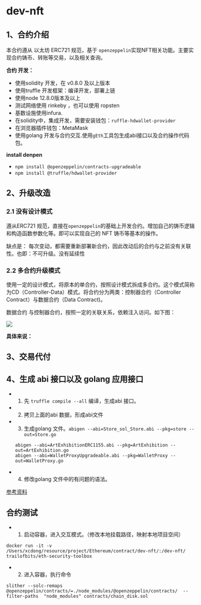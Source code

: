 # dev-nft

## 1、合约介绍
本合约遵从 以太坊 ERC721 规范，基于 `openzeppelin`实现NFT相关功能。主要实现合约铸币、转账等交易，以及相关查询。

**合约 开发：** 

- 使用solidity 开发，在 v0.8.0 及以上版本
- 使用truffle 开发框架：编译开发，部署上链
- 使用node 12.8.0版本及以上
- 测试网络使用 rinkeby ，也可以使用 ropsten
- 基数设施使用infura.
- 在solidity中，集成开发，需要安装钱包：`ruffle-hdwallet-provider`
- 在浏览器插件钱包：MetaMask
- 使用golang 开发与合约交互.使用`gEth`工具包生成abi接口以及合约操作代码包。



**install denpen**

- `npm install @openzeppelin/contracts-upgradeable`
- `npm install @truffle/hdwallet-provider`

## 2、升级改造
### 2.1 没有设计模式
遵从ERC721 规范，直接在`openzeppelin`的基础上开发合约。增加自己的铸币逻辑和构造函数参数化等。即可以实现自己的 NFT 铸币等基本的操作。

缺点是： 每次变动，都需要重新部署新合约，因此改动后的合约与之前没有关联性。也即：不可升级。没有延续性


### 2.2 多合约升级模式
使用一定的设计模式，将原本的单合约，按照设计模式拆成多合约。这个模式简称为CD（Controller-Data）模式。将合约分为两类：控制器合约（Controller Contract）与数据合约（Data Contract)。


数据合约 与控制器合约，按照一定的关联关系，依赖注入访问。如下图：

![](./architecture.png)


**具体来说：**



## 3、交易代付





## 4、生成 abi 接口以及 golang 应用接口
- 1. 先 `truffle compile --all` 编译，生成abi 接口。
- 2. 拷贝上面的abi 数据，形成abi文件
- 3. 生成golang 文件。`abigen --abi=Store_sol_Store.abi --pkg=store --out=Store.go`

   
    ```
    abigen --abi=ArtExhibitionERC1155.abi --pkg=ArtExhibition --out=ArtExhibition.go
    abigen --abi=WalletProxyUpgradeable.abi --pkg=WalletProxy --out=WalletProxy.go
    ```

- 4. 修改golang 文件中的有问题的语法。

[参考资料](https://goethereumbook.org/zh/smart-contract-compile/) 





## 合约测试
- 1. 启动容器，进入交互模式。（修改本地挂载路径，映射本地项目空间）

```
docker run -it -v /Users/xcdong/resource/project/Ethereum/contract/dev-nft/:/dev-nft/ trailofbits/eth-security-toolbox
```

- 2. 进入容器，执行命令 

```
slither --solc-remaps @openzeppelin/contracts/=./node_modules/@openzeppelin/contracts/  --filter-paths  "node_modules" contracts/chain_disk.sol
```

